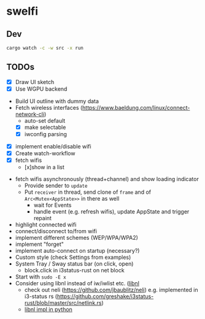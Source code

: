 # swelfi

## Dev

```bash
cargo watch -c -w src -x run
```

## TODOs

* [x] Draw UI sketch
* [x] Use WGPU backend
* Build UI outline with dummy data
* Fetch wireless interfaces (https://www.baeldung.com/linux/connect-network-cli)
    * auto-set default
    * [x] make selectable
    * [x] iwconfig parsing
* [x] implement enable/disable wifi
* [x] Create watch-workflow
* [x] fetch wifis
    * [x]show in a list
* fetch wifis asynchronously (thread+channel) and show loading indicator
    * Provide sender to `update`
    * Put `receiver` in thread, send clone of `frame` and of `Arc<Mutex<AppState>>` in there as well
        * wait for Events
        * handle event (e.g. refresh wifis), update AppState and trigger repaint
* highlight connected wifi
* connect/disconnect to/from wifi
* implement different schemes (WEP/WPA/WPA2)
* implement "forget"
* implement auto-connect on startup (necessary?)
* Custom style (check Settings from examples)
* System Tray / Sway status bar (on click, open)
    * block.click in i3status-rust on net block
* Start with `sudo -E x`
* Consider using libnl instead of iw/iwlist etc. ([libnl](http://www.infradead.org/~tgr/libnl/)
    * check out neli (https://github.com/jbaublitz/neli) e.g. implemented in i3-status rs (https://github.com/greshake/i3status-rust/blob/master/src/netlink.rs)
    * [libnl impl in python](https://github.com/Robpol86/libnl/blob/master/example_scan_access_points.py)

